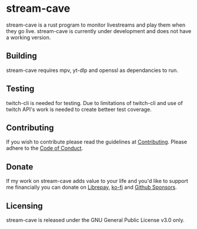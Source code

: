 # stream-cave

stream-cave is a rust program to monitor livestreams and play them when they go live.
stream-cave is currently under development and does not have a working version.

## Building

stream-cave requires mpv, yt-dlp and openssl as dependancies to run.

## Testing

twitch-cli is needed for testing.
Due to limitations of twitch-cli and use of twitch API's work is needed to create betteer test coverage.

## Contributing

If you wish to contribute please read the guidelines at [Contributing](CONTRIBUTING.md). Please adhere to the [Code of Conduct](CODE_OF_CONDUCT.md).

## Donate

If my work on stream-cave adds value to your life and you'd like to support me
financially you can donate on [Librepay](https://liberapay.com/IridescentGil/), [ko-fi](https://ko-fi.com/iridescentgil) and [Github Sponsors](https://github.com/sponsors/IridescentGil).

## Licensing

stream-cave is released under the GNU General Public License v3.0 only.
